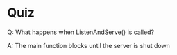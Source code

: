 # Quiz

Q: What happens when ListenAndServe() is called?

A: The main function blocks until the server is shut down
